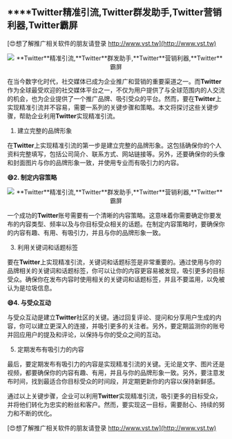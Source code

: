 ## ****Twitter**精准引流,**Twitter**群发助手,**Twitter**营销利器,**Twitter**霸屏**

[😍想了解推广相关软件的朋友请登录 http://www.vst.tw](http://www.vst.tw)

 <center><img src="https://vst.tw/MP4/tuiguang/png/7.png" alt="**Twitter**精准引流,**Twitter**群发助手,**Twitter**营销利器,**Twitter**霸屏"></center>

在当今数字化时代，社交媒体已成为企业推广和营销的重要渠道之一。而**Twitter**作为全球最受欢迎的社交媒体平台之一，不仅为用户提供了与全球范围内的人交流的机会，也为企业提供了一个推广品牌、吸引受众的平台。然而，要在**Twitter**上实现精准引流并不容易，需要一系列的关键步骤和策略。本文将探讨这些关键步骤，帮助企业利用**Twitter**实现精准引流。

1. 建立完整的品牌形象

在**Twitter**上实现精准引流的第一步是建立完整的品牌形象。这包括确保你的个人资料完整填写，包括公司简介、联系方式、网站链接等。另外，还要确保你的头像和封面图片与你的品牌形象一致，并使用专业而有吸引力的内容。

**😄2. 制定内容策略**

 <center><img src="https://vst.tw/MP4/tuiguang/png/2.png" alt="**Twitter**精准引流,**Twitter**群发助手,**Twitter**营销利器,**Twitter**霸屏"></center>

一个成功的**Twitter**账号需要有一个清晰的内容策略。这意味着你需要确定你要发布的内容类型、频率以及与你目标受众相关的话题。在制定内容策略时，要确保你的内容有趣、有用、有吸引力，并且与你的品牌形象一致。

3. 利用关键词和话题标签

要在**Twitter**上实现精准引流，关键词和话题标签是非常重要的。通过使用与你的品牌相关的关键词和话题标签，你可以让你的内容更容易被发现，吸引更多的目标受众。确保你在发布内容时使用相关的关键词和话题标签，并且不要滥用，以免被认为是垃圾信息。

**😄4. 与受众互动**

与受众互动是建立**Twitter**社区的关键。通过回复评论、提问和分享用户生成的内容，你可以建立更深入的连接，并吸引更多的关注者。另外，要定期监测你的账号并回应用户的提及和评论，以保持与你的受众之间的互动。

5. 定期发布有吸引力的内容

最后，要定期发布有吸引力的内容是实现精准引流的关键。无论是文字、图片还是视频，都要确保你的内容有趣、有用，并且与你的品牌形象一致。另外，要注意发布时间，找到最适合你目标受众的时间段，并定期更新你的内容以保持新鲜感。

通过以上关键步骤，企业可以利用**Twitter**实现精准引流，吸引更多的目标受众，并将他们转化为忠实的粉丝和客户。然而，要实现这一目标，需要耐心、持续的努力和不断的优化。

[😍想了解推广相关软件的朋友请登录 http://www.vst.tw](http://www.vst.tw)



